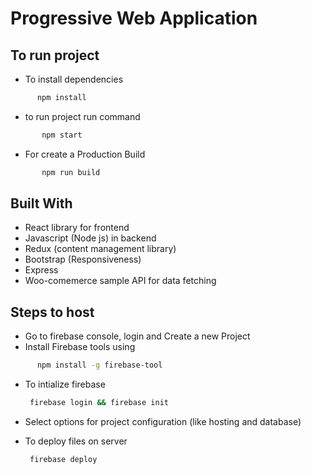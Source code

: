 # Progressive Web Application

## To run project

* To install dependencies
    
    
```bash
      npm install
```
      
* to run project run command
      
```bash   
       npm start
```
       
* For create a Production Build
      
 ```bash
        npm run build
 ```
        
## Built With

* React library for frontend 
* Javascript (Node js) in backend
* Redux (content management library)
* Bootstrap (Responsiveness)
* Express
* Woo-comemerce sample API for data fetching

## Steps to host

* Go to firebase console, login and Create a new Project
* Install Firebase tools using 
        
 ```bash
       npm install -g firebase-tool
 ```
        
* To intialize firebase
     
     ```bash
      firebase login && firebase init
     ```
     
* Select options for project configuration (like hosting and database)
* To deploy files on server
     
     ```bash
      firebase deploy
     ```
